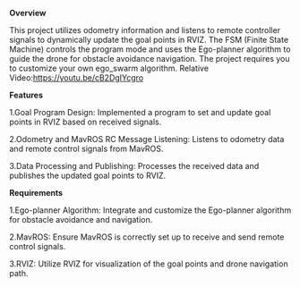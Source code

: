 **Overview**

This project utilizes odometry information and listens to remote controller signals to dynamically update the goal points in RVIZ. The FSM (Finite State Machine) controls the program mode and uses the Ego-planner algorithm to guide the drone for obstacle avoidance navigation. The project requires you to customize your own ego_swarm algorithm.
Relative Video:https://youtu.be/cB2DgIYcgro

**Features**

1.Goal Program Design: Implemented a program to set and update goal points in RVIZ based on received signals.

2.Odometry and MavROS RC Message Listening: Listens to odometry data and remote control signals from MavROS.

3.Data Processing and Publishing: Processes the received data and publishes the updated goal points to RVIZ.

**Requirements**

1.Ego-planner Algorithm: Integrate and customize the Ego-planner algorithm for obstacle avoidance and navigation.

2.MavROS: Ensure MavROS is correctly set up to receive and send remote control signals.

3.RVIZ: Utilize RVIZ for visualization of the goal points and drone navigation path.

